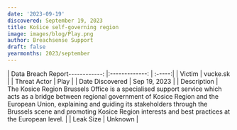```yaml
---
date: '2023-09-19'
discovered: September 19, 2023
title: Košice self-governing region
image: images/blog/Play.png
author: Breachsense Support
draft: false
yearmonths: 2023/september
---
```


| Data Breach Report------------:     |:-------------:    | :-----:|
| Victim      | vucke.sk      | 
| Threat Actor      | Play      | 
| Date Discovered      | Sep 19, 2023      | 
| Description      | The Kosice Region Brussels Office is a specialised support service which acts as a bridge between regional government of Kosice Region and the European Union, explaining and guiding its stakeholders through the Brussels scene and promoting Kosice Region interests and best practices at the European level.      | 
| Leak Size      | Unknown      | 

